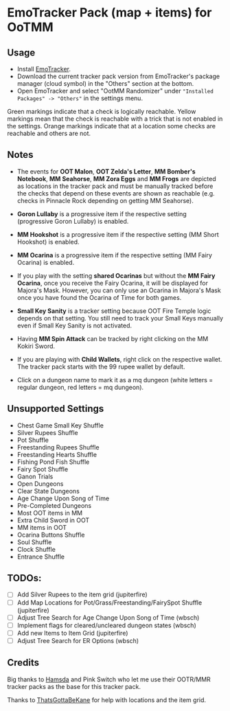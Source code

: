 # EmoTracker Pack (map + items) for OoTMM

## Usage

- Install [EmoTracker](https://emotracker.net/download/).
- Download the current tracker pack version from EmoTracker's package manager (cloud symbol) in the "Others" section at the bottom.
- Open EmoTracker and select "OotMM Randomizer" under `"Installed Packages" -> "Others"` in the settings menu.

Green markings indicate that a check is logically reachable. Yellow markings mean that the check is reachable with a trick that is not enabled in the settings. Orange markings indicate that at a location some checks are reachable and others are not.

## Notes

- The events for **OOT Malon**, **OOT Zelda's Letter**, **MM Bomber's Notebook**, **MM Seahorse**, **MM Zora Eggs** and **MM Frogs** are depicted as locations in the tracker pack and must be manually tracked before the checks that depend on these events are shown as reachable (e.g. checks in Pinnacle Rock depending on getting MM Seahorse).

- **Goron Lullaby** is a progressive item if the respective setting (progressive Goron Lullaby) is enabled.

- **MM Hookshot** is a progressive item if the respective setting (MM Short Hookshot) is enabled.

- **MM Ocarina** is a progressive item if the respective setting (MM Fairy Ocarina) is enabled.

- If you play with the setting **shared Ocarinas** but without the **MM Fairy Ocarina**, once you receive the Fairy Ocarina, it will be displayed for Majora's Mask. However, you can only use an Ocarina in Majora's Mask once you have found the Ocarina of Time for both games.

- **Small Key Sanity** is a tracker setting because OOT Fire Temple logic depends on that setting. You still need to track your Small Keys manually even if Small Key Sanity is not activated.

- Having **MM Spin Attack** can be tracked by right clicking on the MM Kokiri Sword.

- If you are playing with **Child Wallets**, right click on the respective wallet. The tracker pack starts with the 99 rupee wallet by default.

- Click on a dungeon name to mark it as a mq dungeon (white letters = regular dungeon, red letters = mq dungeon).

## Unsupported Settings

- Chest Game Small Key Shuffle
- Silver Rupees Shuffle
- Pot Shuffle
- Freestanding Rupees Shuffle
- Freestanding Hearts Shuffle
- Fishing Pond Fish Shuffle
- Fairy Spot Shuffle
- Ganon Trials
- Open Dungeons
- Clear State Dungeons
- Age Change Upon Song of Time
- Pre-Completed Dungeons
- Most OOT items in MM
- Extra Child Sword in OOT
- MM items in OOT
- Ocarina Buttons Shuffle
- Soul Shuffle
- Clock Shuffle
- Entrance Shuffle

## TODOs:

- [ ] Add Silver Rupees to the item grid (jupiterfire)
- [ ] Add Map Locations for Pot/Grass/Freestanding/FairySpot Shuffle (jupiterfire)
- [ ] Adjust Tree Search for Age Change Upon Song of Time (wbsch)
- [ ] Implement flags for cleared/uncleared dungeon states (wbsch)
- [ ] Add new Items to Item Grid (jupiterfire)
- [ ] Adjust Tree Search for ER Options (wbsch)

## Credits

Big thanks to [Hamsda](https://github.com/Hamsda/EmoTrackerPacks) and Pink Switch who let me use their OOTR/MMR tracker packs as the base for this tracker pack.

Thanks to [ThatsGottaBeKane](https://github.com/ThatsGottaBeKane) for help with locations and the item grid.
